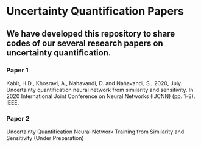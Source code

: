 # Uncertainty Quantification Papers

## We have developed this repository to share codes of our several research papers on uncertainty quantification. 

### Paper 1
Kabir, H.D., Khosravi, A., Nahavandi, D. and Nahavandi, S., 2020, July. Uncertainty quantification neural network from similarity and sensitivity. In 2020 International Joint Conference on Neural Networks (IJCNN) (pp. 1-8). IEEE.

### Paper 2
Uncertainty Quantification Neural Network Training from Similarity and Sensitivity (Under Preparation)
